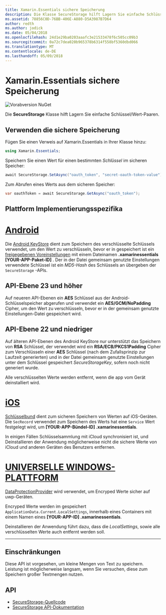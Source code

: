 ```yaml
---
title: Xamarin.Essentials sichere Speicherung
description: Die Klasse SecureStorage hilft Lagern Sie einfache Schlüssel/Wert-Paaren.
ms.assetid: 78856C0D-76BB-406E-A880-D5A3987B7D64
author: redth
ms.author: jodick
ms.date: 05/04/2018
ms.openlocfilehash: 24d1e29ba0203aaafc3e21533478f6c505cc09b3
ms.sourcegitcommit: 0a72c7dea020b965378b6314f558bf5360dbd066
ms.translationtype: MT
ms.contentlocale: de-DE
ms.lasthandoff: 05/09/2018
---
```

# <a name="xamarinessentials-secure-storage"></a>Xamarin.Essentials sichere Speicherung

![Vorabversion NuGet](~/media/shared/pre-release.png)

Die **SecureStorage** Klasse hilft Lagern Sie einfache Schlüssel/Wert-Paaren.

## <a name="using-secure-storage"></a>Verwenden die sichere Speicherung

Fügen Sie einen Verweis auf Xamarin.Essentials in Ihrer Klasse hinzu:

```csharp
using Xamarin.Essentials;
```

Speichern Sie einen Wert für einen bestimmten _Schlüssel_ im sicheren Speicher:

```csharp
await SecureStorage.SetAsync("oauth_token", "secret-oauth-token-value");
```

Zum Abrufen eines Werts aus dem sicheren Speicher:

```csharp
var oauthToken = await SecureStorage.GetAsync("oauth_token");
```

## <a name="platform-implementation-specifics"></a>Plattform Implementierungsspezifika

# <a name="androidtabandroid"></a>[Android](#tab/android)

Die [Android KeyStore](https://developer.android.com/training/articles/keystore.html) dient zum Speichern des verschlüsselte Schlüssels verwendet, um den Wert zu verschlüsseln, bevor er in gespeichert ist ein [freigegebenen Voreinstellungen](https://developer.android.com/training/data-storage/shared-preferences.html) mit einem Dateinamen **.xamarinessentials [YOUR-APP-Paket-ID]** .  Der in der Datei gemeinsam genutzte Einstellungen verwendete Schlüssel ist ein _MD5-Hash_ des Schlüssels an übergeben der `SecureStorage` -APIs.

## <a name="api-level-23-and-higher"></a>API-Ebene 23 und höher

Auf neueren API-Ebenen ein **AES** Schlüssel aus der Android-Schlüsselspeicher abgerufen und verwendet ein **AES/GCM/NoPadding** Cipher, um den Wert zu verschlüsseln, bevor er in der gemeinsam genutzte Einstellungen-Datei gespeichert wird.

## <a name="api-level-22-and-lower"></a>API-Ebene 22 und niedriger

Auf älteren API-Ebenen des Android KeyStore nur unterstützt das Speichern von **RSA** Schlüssel, der verwendet wird ein **RSA/ECB/PKCS1Padding** Cipher zum Verschlüsseln einer **AES** Schlüssel (nach dem Zufallsprinzip zur Laufzeit generierten) und in der Datei gemeinsam genutzte Einstellungen unter dem Schlüssel gespeichert _SecureStorageKey_, sofern noch nicht generiert wurde.

Alle verschlüsselten Werte werden entfernt, wenn die app vom Gerät deinstalliert wird.

# <a name="iostabios"></a>[iOS](#tab/ios)

[Schlüsselbund](https://developer.xamarin.com/api/type/Android.Security.KeyChain/) dient zum sicheren Speichern von Werten auf iOS-Geräten.  Die `SecRecord` verwendet zum Speichern des Werts hat eine `Service` Wert festgelegt wird, um **[YOUR-APP-Bündel-ID] .xamarinessentials**.

In einigen Fällen Schlüsselsammlung mit iCloud synchronisiert ist, und Deinstallieren der Anwendung möglicherweise nicht die sichere Werte von iCloud und anderen Geräten des Benutzers entfernen.

# <a name="uwptabuwp"></a>[UNIVERSELLE WINDOWS-PLATTFORM](#tab/uwp)

[DataProtectionProvider](https://docs.microsoft.com/en-us/uwp/api/windows.security.cryptography.dataprotection.dataprotectionprovider) wird verwendet, um Encryped Werte sicher auf uwp-Geräten.

Encryped Werte werden im gespeichert `ApplicationData.Current.LocalSettings`, innerhalb eines Containers mit einem Namen eines **[YOUR-APP-ID] .xamarinessentials**.

Deinstallieren der Anwendung führt dazu, dass die _LocalSettings_, sowie alle verschlüsselten Werte auch entfernt werden soll.

-----

## <a name="limitations"></a>Einschränkungen

Diese API ist vorgesehen, um kleine Mengen von Text zu speichern.  Leistung ist möglicherweise langsam, wenn Sie versuchen, diese zum Speichern großer Textmengen nutzen.

## <a name="api"></a>API

- [SecureStorage-Quellcode](https://github.com/xamarin/Essentials/tree/master/Essentials/SecureStorage)
- [SecureStorage API-Dokumentation](xref:Xamarin.Essentials.SecureStorage)
